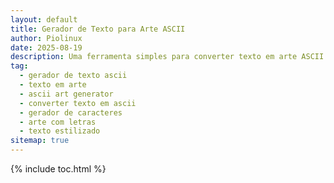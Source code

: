 ```yaml
---
layout: default
title: Gerador de Texto para Arte ASCII
author: Piolinux
date: 2025-08-19
description: Uma ferramenta simples para converter texto em arte ASCII de forma divertida e rápida.
tag:
  - gerador de texto ascii
  - texto em arte
  - ascii art generator
  - converter texto em ascii
  - gerador de caracteres
  - arte com letras
  - texto estilizado
sitemap: true
---
```



{% include toc.html %}


<section class="post-content">
    <style>
        @import url('https://fonts.googleapis.com/css2?family=Inter:wght@400;700&display=swap');

        
        
        .container {
            max-width: 800px;
            width: 100%;
            background-color: #1e1e1e;
            padding: 40px;
            border-radius: 15px;
            box-shadow: 0 10px 30px var(--cor-sombra);
            margin: 20px auto;
        }

        h1 {
            color: var(--cor-destaque);
            font-size: 2.5em;
            margin-bottom: 10px;
        }

        p {
            margin-bottom: 15px;
        }

        .controls {
            display: flex;
            flex-direction: column;
            align-items: center;
            gap: 15px;
            margin-top: 25px;
            width: 100%;
        }

        textarea {
            width: 100%;
            max-width: 600px;
            padding: 12px;
            border-radius: 10px;
            border: 2px solid var(--cor-borda);
            background-color: #333;
            color: var(--cor-texto);
            outline: none;
            resize: vertical;
            min-height: 100px;
            font-size: 1em;
        }

        select {
            width: 100%;
            max-width: 600px;
            padding: 12px;
            border-radius: 10px;
            border: 2px solid var(--cor-borda);
            background-color: #333;
            color: var(--cor-texto);
            outline: none;
            font-size: 1em;
            cursor: pointer;
        }

        #generate-button {
            background-color: var(--cor-destaque);
            color: #fff;
            padding: 12px 25px;
            border-radius: 50px;
            border: none;
            cursor: pointer;
            transition: background-color 0.3s ease, transform 0.2s ease;
            font-weight: bold;
        }
        
        #generate-button:hover {
            background-color: #21879c;
            transform: translateY(-2px);
        }

        #ascii-output {
            background-color: var(--cor-fundo-pre);
            border: 1px solid var(--cor-borda);
            padding: 15px;
            margin-top: 25px;
            border-radius: 10px;
            overflow-x: auto;
            white-space: pre;
            text-align: left;
            font-family: monospace;
            font-size: 10px;
            line-height: 1;
            box-shadow: inset 0 0 10px rgba(0,0,0,0.3);
        }

        #ascii-output code {
            font-size: inherit;
        }

        #copy-button {
            background-color: var(--cor-destaque);
            color: #fff;
            padding: 12px 25px;
            border-radius: 50px;
            border: none;
            cursor: pointer;
            transition: background-color 0.3s ease, transform 0.2s ease;
            font-weight: bold;
            margin-top: 15px;
        }

        #copy-button:hover {
            background-color: #21879c;
            transform: translateY(-2px);
        }

        .message-box {
            background-color: var(--cor-destaque);
            color: #fff;
            padding: 15px;
            border-radius: 10px;
            position: fixed;
            bottom: 20px;
            left: 50%;
            transform: translateX(-50%);
            opacity: 0;
            transition: opacity 0.5s ease-in-out;
            pointer-events: none;
            z-index: 1000;
        }

        .message-box.show {
            opacity: 1;
        }

        .faq-section {
            margin-top: 40px;
            text-align: left;
        }

        .faq-section h3 {
            text-align: center;
            margin-bottom: 20px;
        }
    </style>
    
    
      
        <p>Já alguma vez quiseste fazer um desenho só com letras e símbolos? Aquelas imagens que víamos na internet, feitas com caracteres de texto? O nosso gerador de arte ASCII faz isso por ti. É uma ferramenta super simples para transformar qualquer texto numa espécie de "fotografia de texto" em segundos.</p>

        <p>Não precisas de perceber nada de código ou de design. A ideia aqui é a simplicidade. O gerador faz todo o trabalho: analisa o teu texto e usa um mapa de caracteres para criar o desenho de cada letra com símbolos. O resultado é um bloco de texto que podes copiar e colar onde quiseres.</p>

        <h3>Como funcionará, em poucas palavras</h3>
        <p><strong>Escreve o teu texto: Digita ou cola o que queres converter na caixa.<p>
        <p><strong>Escolhe o estilo: No menu, seleciona a forma de arte ASCII (por exemplo, "Padrão" ou "Bloco").<p>
        <p><strong>Clica para gerar: Clica no botão "Converter" e a tua 
        arte em texto aparecerá.<p>

        <div class="controls">
            <label for="style-select">Escolhe um estilo de arte:</label>
            <select id="style-select">
                <option value="default">Padrão</option>
                <option value="block">Bloco</option>
            </select>
            <textarea id="text-input" placeholder="Escreve o teu texto aqui..."></textarea>
            <button id="generate-button">Gerar Arte ASCII</button>
        </div>

        <div id="ascii-output">
            <code></code>
        </div>
        <button id="copy-button" style="display:none;">Copiar Texto</button>

        <p>Podes usar a arte que criaste para dar um toque especial nas tuas redes sociais, numa assinatura de e-mail, ou só para te divertires a ver como as teus textos e numeros ficam neste estilo. A criatividade é tua!</p>

        <div class="faq-section">
            <hr>
            <h3>Perguntas que pessoas costumam fazer?</h3>
            <p><strong>O que é essa tal de arte ASCII?</strong></p>
            <p>É a forma de desenhar usando os caracteres do teu teclado: letras, números, símbolos. É uma das formas mais antigas de arte digital e é super interessante.</p>

            <p><strong>Posso converter qualquer tipo de texto?</strong></p>
            <p>Sim, claro! A ferramenta converter texto em arte.</p>

            <p><strong>É preciso pagar para usar isto?</strong></p>
            <p>Não, não é. A ferramenta é completamente gratuita, para usares as vezes que quiseres. Não precisas de te registar, nem nada.</p>
        </div>
  
    <div id="message-box" class="message-box"></div>
  <script>
    document.addEventListener('DOMContentLoaded', () => {
      // Seleciona todos os elementos do DOM uma única vez
      const textInput = document.getElementById('text-input');
      const generateButton = document.getElementById('generate-button');
      const asciiOutput = document.getElementById('ascii-output').querySelector('code');
      const copyButton = document.getElementById('copy-button');
      const messageBox = document.getElementById('message-box');
      const styleSelect = document.getElementById('style-select');

      // Mapeamentos de estilos para arte ASCII.
      // Apenas o estilo 'default' é carregado inicialmente.
      const asciiStyles = {
        'default': {
          'A': `\n.d88b.\n8P  Y8\n8b  d8\n'Y88P'\n`,
          'B': `\n8888b.\n8P  Y8\n8888P'\n8P  b\n8888b.\n`,
          'C': `\n.d88b.\n8P  8\n8b  8\n'Y88P'\n`,
          'D': `\n8888b.\n8P  Y8\n8b  d8\n'Y88P'\n`,
          'E': `\n888888\n8P\n8888\n8P\n888888\n`,
          'F': `\n888888\n8P\n8888\n8P\n8P\n`,
          'G': `\n.d88b.\n8P  '\n8P d8\n'Y88P'\n`,
          'H': `\n888  888\n888  888\n8888888\n888  888\n888  888\n`,
          'I': `\n888888\n  88\n  88\n  88\n888888\n`,
          'J': `\n  8888\n    88\n    88\n88  88\n'Y8888\n`,
          'K': `\n888 8\n88 8\n8888\n88 8\n888 8\n`,
          'L': `\n888\n888\n888\n888\n888888\n`,
          'M': `\n.d88b.\n8P  Y8\n'Y88P'\n  8888\n`,
          'N': `\n888  88\n8888 88\n88 8888\n88  888\n88  888\n`,
          'O': `\n.d88b.\n8P  Y8\n8b  d8\n'Y88P'\n`,
          'P': `\n8888b.\n8P  Y8\n8888P'\n88\n88\n`,
          'Q': `\n.d88b.\n8P  Y8\n8b  d8\n'Y88P'\n  '\n`,
          'R': `\n8888b.\n8P  Y8\n8888P'\n88 P\n88  b\n`,
          'S': `\n.d88b.\n8P\n'Y88P.\n   Y8\n'Y88P'\n`,
          'T': `\n888888\n  88\n  88\n  88\n  88\n`,
          'U': `\n888  888\n888  888\n888  888\n888  888\n'Y88P'\n`,
          'V': `\n888  888\n888  888\n888  888\n'Y88P'\n`,
          'W': `\n888  888\n888  888\n8888888\n888  888\n888  888\n`,
          'X': `\nY8  P\nY88P\n Y88P\nY8P Y8\nY8  Y8\n`,
          'Y': `\n'Y88P'\n  88\n  88\n  88\n  88\n`,
          'Z': `\n888888\n   88P\n  88\n 88\n888888\n`,
          ' ': `\n \n \n \n \n \n`,
          '0': `\n.d88b.\n8P  Y8\n8b  d8\n'Y88P'\n`,
          '1': `\n  d8b\nd888b\n  88\n  88\nd88888\n`,
          '2': `\n.d88b.\n8P  '\n 'Y8b.\nd8b\n Y8888\n`,
          '3': `\n.d8b.\nY8b.\nd8P\nY8b.\n`
        }
      };

      // Simula o carregamento assíncrono do estilo 'block'.
      // Na vida real, você faria um 'fetch' para um arquivo JSON.
      const loadBlockStyle = () => {
        return new Promise(resolve => {
          setTimeout(() => {
            const blockStyle = {
              'block': {
                'A': `\n ████ \n█    █\n██████\n█    █\n█    █\n`,
                'B': `\n█████ \n█    █\n█████ \n█    █\n█████ \n`,
                'C': `\n ████ \n█    \n█    \n█    \n ████ \n`,
                'D': `\n████  \n█    █\n█    █\n█    █\n████  \n`,
                'E': `\n██████\n█     \n██████\n█     \n██████\n`,
                'F': `\n██████\n█     \n██████\n█     \n█     \n`,
                'G': `\n ████ \n█     \n█ ███\n█    █\n ████ \n`,
                'H': `\n█    █\n█    █\n██████\n█    █\n█    █\n`,
                'I': `\n█████\n  █  \n  █  \n  █  \n█████\n`,
                'J': `\n      █\n      █\n      █\n█      █\n █████\n`,
                'K': `\n█   █\n█  █ \n███  \n█  █ \n█   █\n`,
                'L': `\n█     \n█     \n█     \n█     \n██████\n`,
                'M': `\n█    █\n██  ██\n█ ██ █\n█    █\n█    █\n`,
                'N': `\n█    █\n██   █\n█ █  █\n█  █ █\n█   ██\n`,
                'O': `\n ████ \n█    █\n█    █\n█    █\n ████ \n`,
                'P': `\n█████ \n█    █\n█████ \n█     \n█     \n`,
                'Q': `\n ████ \n█    █\n█    █\n█  ███\n ████ █\n`,
                'R': `\n█████ \n█    █\n█████ \n█  █  \n█   █ \n`,
                'S': `\n █████\n█     \n ████ \n     █\n█████ \n`,
                'T': `\n██████\n  █   \n  █   \n  █   \n  █   \n`,
                'U': `\n█    █\n█    █\n█    █\n█    █\n ████ \n`,
                'V': `\n█    █\n█    █\n█    █\n ████ \n  █   \n`,
                'W': `\n█    █\n█    █\n█ ██ █\n██  ██\n█    █\n`,
                'X': `\n█   █\n █ █ \n  █  \n █ █ \n█   █\n`,
                'Y': `\n█    █\n █ █ \n  █  \n  █  \n  █  \n`,
                'Z': `\n██████\n   █  \n  █   \n █    \n██████\n`,
                ' ': `\n \n \n \n \n \n`,
                '0': `\n ████ \n█    █\n█    █\n█    █\n ████ \n`,
                '1': `\n  █  \n ██  \n  █  \n  █  \n█████\n`,
                '2': `\n █████\n█    █\n  ███ \n █    \n██████\n`,
                '3': `\n█████ \n█    █\n ███  \n█    █\n█████ \n`
              }
            };
            resolve(blockStyle);
          }, 500); // Simula um pequeno atraso de rede
        });
      };

      // Armazena o estado de carregamento do estilo 'block'
      let isBlockStyleLoaded = false;
      let currentStyle = 'default';

      // Função para mostrar uma mensagem temporária ao usuário
      const showMessage = (text) => {
        messageBox.textContent = text;
        messageBox.classList.add('show');
        setTimeout(() => {
          messageBox.classList.remove('show');
        }, 3000);
      };

      // Listener para mudar o estilo e carregar o novo se necessário
      styleSelect.addEventListener('change', async (event) => {
        currentStyle = event.target.value;
        if (currentStyle === 'block' && !isBlockStyleLoaded) {
          generateButton.classList.add('loading');
          generateButton.textContent = 'A carregar...';
          const blockData = await loadBlockStyle();
          Object.assign(asciiStyles, blockData); // Mescla o novo estilo com os existentes
          isBlockStyleLoaded = true;
          generateButton.classList.remove('loading');
          generateButton.textContent = 'Gerar Arte ASCII';
          showMessage('Estilo "Bloco" carregado!');
        }
      });

      // Evento para quando o utilizador clica no botão "Gerar"
      generateButton.addEventListener('click', () => {
        if (generateButton.classList.contains('loading')) {
          return; // Ignora o clique se o botão estiver em estado de carregamento
        }
        const inputText = textInput.value.toUpperCase();
        let lines = ['', '', '', '', '']; // 5 linhas por caractere, ajustado para os novos mapas
        const charMap = asciiStyles[currentStyle];

        if (!inputText) {
          showMessage('Por favor, escreve algum texto para converter.');
          return;
        }

        // Itera sobre cada caractere do input para construir a arte
        for (const char of inputText) {
          const asciiBlock = charMap[char];
          if (asciiBlock) {
            const blockLines = asciiBlock.trim().split('\n');
            for (let i = 0; i < blockLines.length; i++) {
              if (lines[i] !== undefined) {
                lines[i] += blockLines[i] + '  '; // Adiciona 2 espaços entre caracteres
              }
            }
          } else {
            // Se o caractere não existir, adiciona espaços em branco
            for (let i = 0; i < 5; i++) {
              lines[i] += '        ';
            }
          }
        }
        const asciiText = lines.join('\n');
        asciiOutput.textContent = asciiText;
        copyButton.style.display = 'block';
        showMessage('Arte ASCII gerada com sucesso!');
      });

      // Evento para o botão de copiar
      copyButton.addEventListener('click', () => {
        try {
          const range = document.createRange();
          range.selectNode(asciiOutput);
          window.getSelection().removeAllRanges();
          window.getSelection().addRange(range);
          document.execCommand('copy');
          window.getSelection().removeAllRanges();
          showMessage('Texto copiado para a área de transferência!');
        } catch (err) {
          console.error('Falha ao copiar o texto:', err);
          showMessage('Erro ao copiar o texto.');
        }
      });
    });
  </script>
